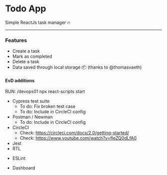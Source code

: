 # Todo App
Simple ReactJs task manager 🔥

---

### Features

- Create a task
- Mark as completed
- Delete a task
- Data saved through local storage 📦 (thanks to @thomasvaeth)

#### EvD additions

RUN: /devops01 npx react-scripts start

- Cypress test suite
  - To do: Fix broken test case
  - To do: Include in CircleCI config
- Postman / Newman
  - To do: Include in CircleCI config
- CircleCI
  - Check: https://circleci.com/docs/2.0/getting-started/
  - Check: https://www.youtube.com/watch?v=fIeZQ0dLfA0
- Jest
- RTL
+ ESLint
- Dashboard